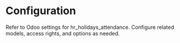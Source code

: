 # Configuration

Refer to Odoo settings for hr_holidays_attendance. Configure related models, access rights, and options as needed.
